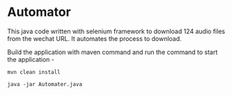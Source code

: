 # Automator

This java code written with selenium framework to download 124 audio files from the wechat URL. It automates the process to download.

Build the application with maven command and run the command to start the application - 

```
mvn clean install
```

```
java -jar Automater.java
```
